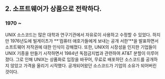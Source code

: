 ## **2. 소프트웨어가 상품으로 전락하다.**

### 1970 ~

UNIX 소스코드는 많은 대학과 연구기관에서 자유로이 사용하고 수정할 수 있었다. 하지만 1976년도에 빌게이츠가 **‘컴퓨터 애호가들에게 보내는 공개 서한’**을 발표하면서 소프트웨어 저작권에 대한 인식이 강해졌다. 또한, UNIX의 시장성을 인지한 기업들이 UNIX 기종을 만들기 시작하면서 1984년 독점금지법과 관련하여 AT&T 분할이 이루어졌다. 그로 인해 UNIX는 상품화로 입장을 바꾸어, 무료로 배포하던 소스코드를 공개하지 않았고 가격을 올리기 시작했다. 공개되어왔던 소스코드가 기업의 소유가 되어버린 것이다.


